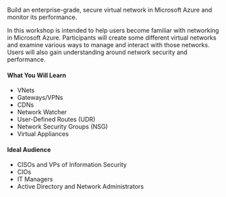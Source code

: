 <p class="lead">
Build an enterprise-grade, secure virtual network in Microsoft Azure and monitor its performance.
</p>
<p>
In this workshop is intended to help users become familiar with networking in Microsoft Azure.  Participants will create some different virtual networks and examine various ways to manage and interact with those networks.  Users will also gain understanding around network security and performance.
</p>

<div class="row" style="height:250px;">
<div class=col-third>

#### What You Will Learn

  * VNets
  * Gateways/VPNs
  * CDNs
  * Network Watcher
  * User-Defined Routes (UDR)
  * Network Security Groups (NSG)
  * Virtual Appliances

</div>
<div class=col-third>

#### Ideal Audience

  * CISOs and VPs of Information Security
  * CIOs
  * IT Managers
  * Active Directory and Network Administrators

</div>
</div>